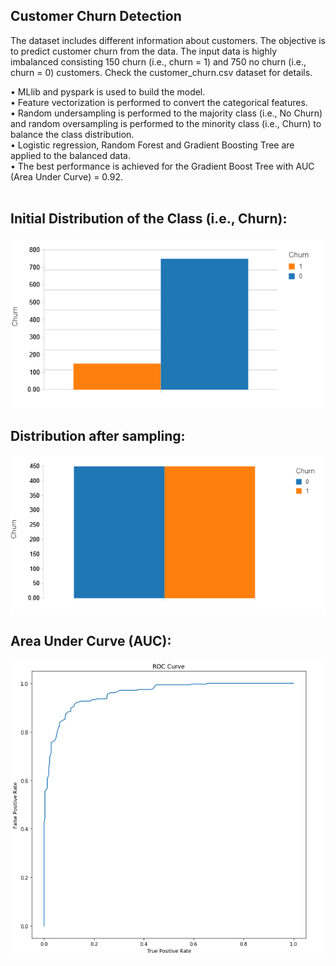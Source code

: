 ## Customer Churn Detection

The dataset includes different information about customers. The objective is to predict customer churn from the data. The input data is highly imbalanced consisting 150 churn (i.e., churn = 1) and 750 no churn (i.e., churn = 0) customers. Check the customer_churn.csv dataset for details.

• MLlib and pyspark is used to build the model. <br/>
• Feature vectorization is performed to convert the categorical features.<br/>
• Random undersampling is performed to the majority class (i.e., No Churn) and random oversampling is performed to the minority class (i.e., Churn) to balance the class distribution.<br/>
• Logistic regression, Random Forest and Gradient Boosting Tree are applied to the balanced data.<br/>
• The best performance is achieved for the Gradient Boost Tree with AUC (Area Under Curve) = 0.92.<br/>
<br/>
## Initial Distribution of the Class (i.e., Churn):
![](initial_distribution.PNG)

## Distribution after sampling:
![](post_distribution.PNG)

## Area Under Curve (AUC):
![](auc.PNG)








